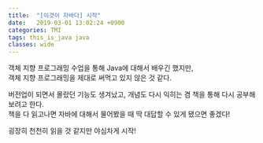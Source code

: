 ```yaml
---
title:  "[이것이 자바다] 시작"
date:   2019-03-01 13:02:24 +0900
categories: TMI
tags: this_is_java java
classes: wide
---
```


객체 지향 프로그래밍 수업을 통해 Java에 대해서 배우긴 했지만,  
객체 지향 프로그래밍을 제대로 써먹고 있지 않은 것 같다.  
  
버전업이 되면서 몰랐던 기능도 생겨났고, 개념도 다시 익히는 겸 책을 통해 다시 공부해보려고 한다.  
책을 다 읽고나면 자바에 대해서 물어봤을 때 딱 대답할 수 있게 됐으면 좋겠다!  
  
굉장히 천천히 읽을 것 같지만 야심차게 시작!  
